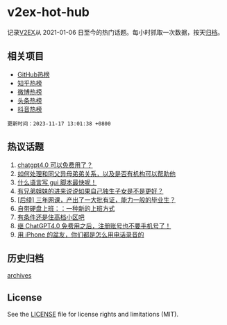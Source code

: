 # v2ex-hot-hub

 记录[V2EX](https://www.v2ex.com/)从 2021-01-06 日至今的热门话题。每小时抓取一次数据，按天[归档](archives)。
 
 ## 相关项目

- [GitHub热榜](https://github.com/it985/github-hot-hub)
- [知乎热榜](https://github.com/it985/zhihu-hot-hub)
- [微博热榜](https://github.com/it985/weibo-hot-hub)
- [头条热榜](https://github.com/it985/toutiao-hot-hub)
- [抖音热榜](https://github.com/it985/douyin-hot-hub)


 `更新时间：2023-11-17 13:01:38 +0800`

## 热议话题

1. [chatgpt4.0 可以免费用了？](https://www.v2ex.com/t/992441)
1. [如何处理和同父异母弟弟关系，以及是否有机构可以帮助他](https://www.v2ex.com/t/992464)
1. [什么语言写 gui 脚本最快呢！](https://www.v2ex.com/t/992582)
1. [有兄弟姐妹的进来说说如果自己独生子女是不是更好？](https://www.v2ex.com/t/992609)
1. [[后续] 三年网课，产出了一大批有证，能力一般的毕业生？](https://www.v2ex.com/t/992446)
1. [自带硬盘上班：：一种新的上班方式](https://www.v2ex.com/t/992658)
1. [有条件还是住高档小区吧](https://www.v2ex.com/t/992660)
1. [继 ChatGPT4.0 免费用之后，注册账号也不要手机号了！](https://www.v2ex.com/t/992478)
1. [用 iPhone 的盆友，你们都是怎么用电话录音的](https://www.v2ex.com/t/992486)

## 历史归档

[archives](archives)

## License

See the [LICENSE](LICENSE) file for license rights and limitations (MIT).

